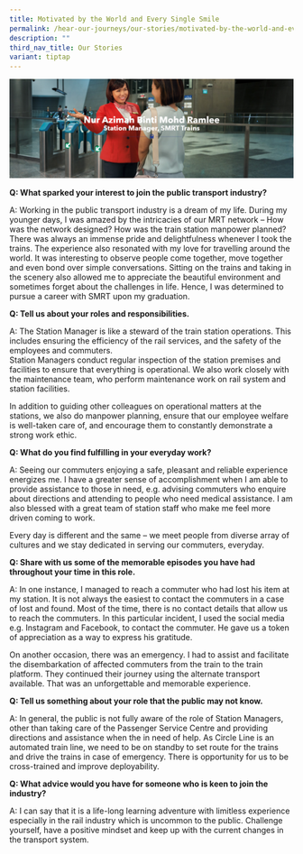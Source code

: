 ```yaml
---
title: Motivated by the World and Every Single Smile
permalink: /hear-our-journeys/our-stories/motivated-by-the-world-and-every-single-smile/
description: ""
third_nav_title: Our Stories
variant: tiptap
---
```

![](/images/motivated%20by%20the%20world%20and%20every%20single%20smile%20-%20nur%20azimah.png)

**Q: What sparked your interest to join the public transport industry?**

A: Working in the public transport industry is a dream of my life. During my younger days, I was amazed by the intricacies of our MRT network – How was the network designed? How was the train station manpower planned? There was always an immense pride and delightfulness whenever I took the trains. The experience also resonated with my love for travelling around the world. It was interesting to observe people come together, move together and even bond over simple conversations. Sitting on the trains and taking in the scenery also allowed me to appreciate the beautiful environment and sometimes forget about the challenges in life. Hence, I was determined to pursue a career with SMRT upon my graduation.

**Q: Tell us about your roles and responsibilities.**

A: The Station Manager is like a steward of the train station operations. This includes ensuring the efficiency of the rail services, and the safety of the employees and commuters.  
Station Managers conduct regular inspection of the station premises and facilities to ensure that everything is operational. We also work closely with the maintenance team, who perform maintenance work on rail system and station facilities.

In addition to guiding other colleagues on operational matters at the stations, we also do manpower planning, ensure that our employee welfare is well-taken care of, and encourage them to constantly demonstrate a strong work ethic.

**Q: What do you find fulfilling in your everyday work?**

A: Seeing our commuters enjoying a safe, pleasant and reliable experience energizes me. I have a greater sense of accomplishment when I am able to provide assistance to those in need, e.g. advising commuters who enquire about directions and attending to people who need medical assistance. I am also blessed with a great team of station staff who make me feel more driven coming to work.

Every day is different and the same – we meet people from diverse array of cultures and we stay dedicated in serving our commuters, everyday.

**Q: Share with us some of the memorable episodes you have had throughout your time in this role.**

A: In one instance, I managed to reach a commuter who had lost his item at my station. It is not always the easiest to contact the commuters in a case of lost and found. Most of the time, there is no contact details that allow us to reach the commuters. In this particular incident, I used the social media e.g. Instagram and Facebook, to contact the commuter. He gave us a token of appreciation as a way to express his gratitude.

On another occasion, there was an emergency. I had to assist and facilitate the disembarkation of affected commuters from the train to the train platform. They continued their journey using the alternate transport available. That was an unforgettable and memorable experience.

**Q: Tell us something about your role that the public may not know.**

A: In general, the public is not fully aware of the role of Station Managers, other than taking care of the Passenger Service Centre and providing directions and assistance when the in need of help. As Circle Line is an automated train line, we need to be on standby to set route for the trains and drive the trains in case of emergency. There is opportunity for us to be cross-trained and improve deployability.

**Q: What advice would you have for someone who is keen to join the industry?**

A: I can say that it is a life-long learning adventure with limitless experience especially in the rail industry which is uncommon to the public. Challenge yourself, have a positive mindset and keep up with the current changes in the transport system.